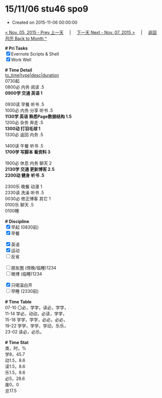 # 15/11/06 stu46 spo9

- Created on 2015-11-06 00:00:00

[< Nov. 05, 2015 - Prev 上一天](_archived/lifelogs/2015/11/d05.md) &nbsp; &nbsp; | &nbsp; &nbsp; [下一天 Next - Nov. 07, 2015 >](_archived/lifelogs/2015/11/d07.md) &nbsp; &nbsp; |  &nbsp; &nbsp; [返回月历 Back to Month ^](_archived/lifelogs/2015/11/index.md)
<br/><div><b># Pri Tasks</b></div><div><input checked="true" type="checkbox"/>Evernote Scripts &amp; Shell</div><div><input checked="true" type="checkbox"/>Work Well</div><div><br/></div><div><b># Time Detail</b></div><div><u>to_time|type|desc|duration</u></div><div>0730起</div><div>0800必 内务 阅读 .5</div><div><b>0900学 交通 英语 1</b></div><div><br/></div><div>0930读 早餐 听书 .5</div><div>1000必 内务 分享 听书 .5</div><div><b>1130学 英语 熟悉Page数据结构 1.5</b></div><div>1200必 杂务 奔走 .5</div><div><b>1300动 打羽毛球 1</b></div><div>1330必 返回 内务 .5</div><div><br/></div><div>1400读 午餐 听书 .5</div><div><b>1700学 写脚本 看资料 3</b></div><div><br/></div><div>1900必 休息 内务 聊天 2</div><div><b>2130学 交通 更新博客 2.5</b></div><div><b>2200动 健身 听书 .5</b></div><div><br/></div><div>2300乐 晚餐 动漫 1</div><div>2330读 洗澡 听书 .5</div><div>0030必 修正博客 其它 1</div><div>0100乐 聊天 .5</div><div>0100睡</div><div><br/></div><div><b># Discipline</b></div><div><input checked="true" type="checkbox"/>早起 (0830前)</div><div><input checked="true" type="checkbox"/>早餐</div><div><br/></div><div><input checked="true" type="checkbox"/>英语</div><div><input checked="true" type="checkbox"/>运动</div><div><input type="checkbox"/>反省</div><div><br/></div><div><input type="checkbox"/>朋友圈 (傍晚/临睡)1234</div><div><input type="checkbox"/>微博 (临睡)1234</div><div><br/></div><div><input checked="true" type="checkbox"/>只喝温白开</div><div><input type="checkbox"/>早睡 (2330前)</div><div><br/></div><div><b># Time Table</b></div><div>07-10 〇必，学学，读必，学学，</div><div>11-14 学必，动动，必读，学学，</div><div>15-18 学学，学学，必必，必必，</div><div>19-22 学学，学学，学动，乐乐，</div><div>23-02 读必，必乐。</div><div><br/></div><div><b># Time Stat</b></div><div>类，时，%</div><div>学8，45.7</div><div>动1.5，8.6</div><div>读1.5，8.6</div><div>乐1.5，8.6</div><div>必5，28.6</div><div>废0，0</div><div>总17.5</div>
